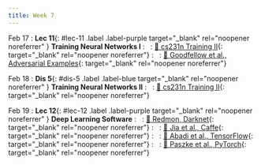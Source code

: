 ```yaml
---
title: Week 7
---
```



Feb 17
: **Lec 11**{: #lec-11 .label .label-purple target="_blank" rel="noopener noreferrer" } **Training Neural Networks I**
: &nbsp;
  : [📖 cs231n Training II](https://cs231n.github.io/neural-networks-3/){: target="_blank" rel="noopener noreferrer"}
: &nbsp;
  : [📖 Goodfellow et al., Adversarial Examples](https://arxiv.org/abs/1412.6572){: target="_blank" rel="noopener noreferrer"}



Feb 18
: **Dis 5**{: #dis-5 .label .label-blue target="_blank" rel="noopener noreferrer" } **Training Neural Networks II**
: &nbsp;
  : [📖 cs231n Training II](https://cs231n.github.io/neural-networks-3/){: target="_blank" rel="noopener noreferrer"}




Feb 19
: **Lec 12**{: #lec-12 .label .label-purple target="_blank" rel="noopener noreferrer" } **Deep Learning Software**
: &nbsp;
  : [📖 Redmon, Darknet](https://pjreddie.com/darknet/){: target="_blank" rel="noopener noreferrer"}
: &nbsp;
  : [📖 Jia et al., Caffe](https://arxiv.org/abs/1408.5093){: target="_blank" rel="noopener noreferrer"}
: &nbsp;
  : [📖 Abadi et al., TensorFlow](https://arxiv.org/abs/1603.04467){: target="_blank" rel="noopener noreferrer"}
: &nbsp;
  : [📖 Paszke et al., PyTorch](https://arxiv.org/abs/1912.01703){: target="_blank" rel="noopener noreferrer"}




